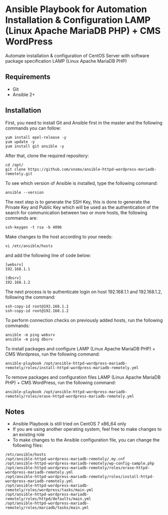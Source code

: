 # Ansible Playbook for Automation Installation & Configuration LAMP (Linux Apache MariaDB PHP) + CMS WordPress

Automate installation & configuration of CentOS Server with software package specification LAMP (Linux Apache MariaDB PHP)

## Requirements
- Git
- Ansible 2+

## Installation
First, you need to install Git and Ansible first in the master and the following commands you can follow:

```
yum install epel-release -y
yum update -y
yum install git ansible -y
```

After that, clone the required repository:
```
cd /opt/
git clone https://github.com/xnxmx/ansible-httpd-wordpress-mariadb-remotely.git
```

To see which version of Ansible is installed, type the following command:

```
ansible --version
```

The next step is to generate the SSH Key, this is done to generate the Private Key and Public Key which will be used as the authentication of the search for communication between two or more hosts, the following commands are:

```
ssh-keygen -t rsa -b 4096
```

Make changes to the host according to your needs:

```
vi /etc/ansible/hosts
```

and add the following line of code below:

```
[websrv]
192.168.1.1

[dbsrv]
192.168.1.2
```

The next process is to authenticate login on host 192.168.1.1 and 192.168.1.2, following the command:

```
ssh-copy-id root@192.168.1.1
ssh-copy-id root@192.168.1.2
```

To perform connection checks on previously added hosts, run the following commands:

```
ansible -m ping websrv
ansible -m ping dbsrv
```

To install packages and configure LAMP (Linux Apache MariaDB PHP) + CMS Wordpress, run the following command:

```
ansible-playbook /opt/ansible-httpd-wordpress-mariadb-remotely/roles/install-httpd-wordpress-mariadb-remotely.yml
```

To remove packages and configuration files LAMP (Linux Apache MariaDB PHP) + CMS WordPress, run the following command:

```
ansible-playbook /opt/ansible-httpd-wordpress-mariadb-remotely/roles/erase-httpd-wordpress-mariadb-remotely.yml
```

## Notes
- Ansible Playbook is still tried on CentOS 7 x86_64 only
- If you are using another operating system, feel free to make changes to an existing role
- To make changes to the Ansible configuration file, you can change the following files:

```
/etc/ansible/hosts
/opt/ansible-httpd-wordpress-mariadb-remotely/.my.cnf
/opt/ansible-httpd-wordpress-mariadb-remotely/wp-config-sample.php
/opt/ansible-httpd-wordpress-mariadb-remotely/roles/erase-httpd-wordpress-mariadb-remotely.yml
/opt/ansible-httpd-wordpress-mariadb-remotely/roles/install-httpd-wordpress-mariadb-remotely.yml
/opt/ansible-httpd-wordpress-mariadb-remotely/roles/wordpress/tasks/main.yml
/opt/ansible-httpd-wordpress-mariadb-remotely/roles/httpd/defaults/main.yml
/opt/ansible-httpd-wordpress-mariadb-remotely/roles/mariadb/tasks/main.yml
```

